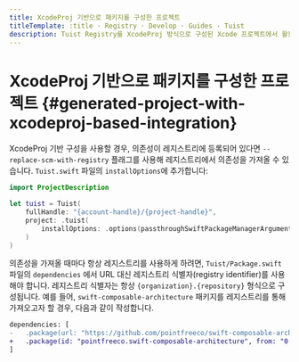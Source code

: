 ```yaml
---
title: XcodeProj 기반으로 패키지를 구성한 프로젝트
titleTemplate: :title · Registry · Develop · Guides · Tuist
description: Tuist Registry를 XcodeProj 방식으로 구성된 Xcode 프로젝트에서 활용하는 방법을 학습합니다.
---
```


# XcodeProj 기반으로 패키지를 구성한 프로젝트 {#generated-project-with-xcodeproj-based-integration}

<LocalizedLink href="/guides/features/projects/dependencies#tuists-xcodeprojbased-integration">XcodeProj 기반 구성</LocalizedLink>을 사용할 경우, 의존성이 레지스트리에 등록되어 있다면 `--replace-scm-with-registry` 플래그를 사용해 레지스트리에서 의존성을 가져올 수 있습니다. `Tuist.swift` 파일의 `installOptions`에 추가합니다:

```swift
import ProjectDescription

let tuist = Tuist(
    fullHandle: "{account-handle}/{project-handle}",
    project: .tuist(
        installOptions: .options(passthroughSwiftPackageManagerArguments: ["--replace-scm-with-registry"])
    )
)
```

의존성을 가져올 때마다 항상 레지스트리를 사용하게 하려면, `Tuist/Package.swift` 파일의 `dependencies` 에서 URL 대신 레지스트리 식별자(registry identifier)를 사용해야 합니다. 레지스트리 식별자는 항상 `{organization}.{repository}` 형식으로 구성됩니다. 예를 들어, `swift-composable-architecture` 패키지를 레지스트리를 통해 가져오고자 할 경우, 다음과 같이 작성합니다.

```diff
dependencies: [
-   .package(url: "https://github.com/pointfreeco/swift-composable-architecture", from: "0.1.0")
+   .package(id: "pointfreeco.swift-composable-architecture", from: "0.1.0")
]
```
